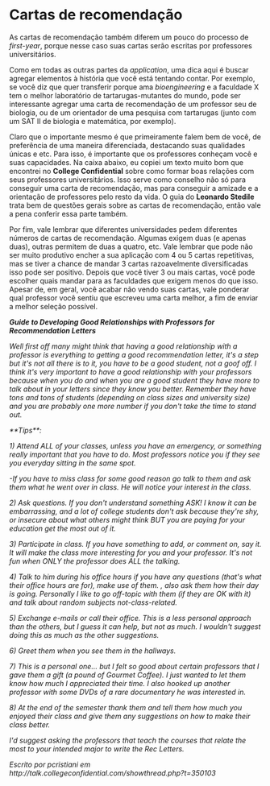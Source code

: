 # Cartas de recomendação

As cartas de recomendação também diferem um pouco do processo de *first-year*, porque nesse caso suas cartas serão escritas por professores universitários. 

Como em todas as outras partes da *application*, uma dica aqui é buscar agregar elementos à história que você está tentando contar. Por exemplo, se você diz que quer transferir porque ama *bioengineering* e a faculdade X tem o melhor laboratório de tartarugas-mutantes do mundo, pode ser interessante agregar uma carta de recomendação de um professor seu de biologia, ou de um orientador de uma pesquisa com tartarugas (junto com um SAT II de biologia e matemática, por exemplo).

Claro que o importante mesmo é que primeiramente falem bem de você, de preferência de uma maneira diferenciada, destacando suas qualidades únicas e etc. Para isso, é importante que os professores conheçam você e suas capacidades. Na caixa abaixo, eu copiei um texto muito bom que encontrei no **College Confidential** sobre como formar boas relações com seus professores universitários. Isso serve como conselho não só para conseguir uma carta de recomendação, mas para conseguir a amizade e a orientação de professores pelo resto da vida. O guia do **Leonardo Stedile** trata bem de questões gerais sobre as cartas de recomendação, então vale a pena conferir essa parte também.

Por fim, vale lembrar que diferentes universidades pedem diferentes números de cartas de recomendação. Algumas exigem duas (e apenas duas), outras permitem de duas a quatro, etc. Vale lembrar que pode não ser muito produtivo encher a sua aplicação com 4 ou 5 cartas repetitivas, mas se tiver a chance de mandar 3 cartas razoavelmente diversificadas isso pode ser positivo. Depois que você tiver 3 ou mais cartas, você pode escolher quais mandar para as faculdades que exigem menos do que isso. Apesar de, em geral, você acabar não vendo suas cartas, vale ponderar qual professor você sentiu que escreveu uma carta melhor, a fim de enviar a melhor seleção possível.

<section class="doc">

<i><p><b>Guide to Developing Good Relationships with Professors for Recommendation Letters</b></p></i>

<p><i>Well first off many might think that having a good relationship with a professor is everything to getting a good recommendation letter, it's a step but it's not all there is to it, you have to be a good student, not a goof off. I think it's very important to have a good relationship with your professors because when you do and when you are a good student they have more to talk about in your letters since they know you better. Remember they have tons and tons of students (depending on class sizes and university size) and you are probably one more number if you don't take the time to stand out.</i></p>

<p><i> **Tips**:</i></p>

<p><i> 1) Attend ALL of your classes, unless you have an emergency, or something really important that you have to do. Most professors notice you if they see you everyday sitting in the same spot.</i></p>

<p><i> -If you have to miss class for some good reason go talk to them and ask them what he went over in class. He will notice your interest in the class.</i></p>

<p><i> 2) Ask questions. If you don't understand something ASK! I know it can be embarrassing, and a lot of college students don't ask because they're shy, or insecure about what others might think BUT you are paying for your education get the most out of it.</i></p>

<p><i> 3) Participate in class. If you have something to add, or comment on, say it. It will make the class more interesting for you and your professor. It's not fun when ONLY the professor does ALL the talking.</i></p>

<p><i> 4) Talk to him during his office hours if you have any questions (that's what their office hours are for), make use of them. , also ask them how their day is going. Personally I like to go off-topic with them (if they are OK with it) and talk about random subjects not-class-related.</i></p>

<p><i> 5) Exchange e-mails or call their office. This is a less personal approach than the others, but I guess it can help, but not as much. I wouldn't suggest doing this as much as the other suggestions.</p>

<p><i> 6) Greet them when you see them in the hallways.</i></p>

<p><i> 7) This is a personal one... but I felt so good about certain professors that I gave them a gift (a pound of Gourmet Coffee). I just wanted to let them know how much I appreciated their time. I also hooked up another professor with some DVDs of a rare documentary he was interested in.</i></p>

<p><i> 8) At the end of the semester thank them and tell them how much you enjoyed their class and give them any suggestions on how to make their class better.</i></p>

<p><i> I'd suggest asking the professors that teach the courses that relate the most to your intended major to write the Rec Letters.</i></p>

<p><i> Escrito por pcristiani em http://talk.collegeconfidential.com/showthread.php?t=350103</p></i>

</section>
